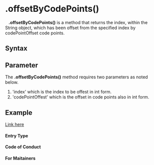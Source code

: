<code>&nbsp;</code>

# **.offsetByCodePoints()**
<code>&nbsp;</code>
**.offsetByCodePoints()** is a method that returns the index, within the String object, which has been offset from the specified index by codePointOffset code points.
## **Syntax**
## Parameter
The **.offsetByCodePoints()** method requires two parameters as noted below.

1. 'index' which is the index to be offest in int form.
2. 'codePointOffest' which is the offset in code points also in int form.

## **Example**


[Link here](http://google.com)

#### **Entry Type**

#### **Code of Conduct**

#### **For Maitainers**
